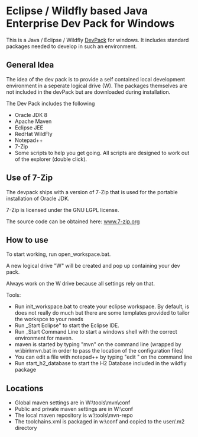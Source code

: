 Eclipse / Wildfly based Java Enterprise Dev Pack for Windows
============================================================

This is a Java / Eclipse / Wildfly [DevPack](http://blog.tknerr.de/blog/2014/10/09/devpack-philosophy-aka-works-on-your-machine/) for windows.
It includes standard packages needed to develop in such an environment.

General Idea
------------
The idea of the dev pack is to provide a self contained local development environment in a seperate logical drive (W).
The packages themselves are not included in the devPack but are downloaded during installation.

The Dev Pack includes the following
- Oracle JDK 8
- Apache Maven
- Eclipse JEE
- RedHat WildFly
- Notepad++
- 7-Zip
- Some scripts to help you get going. All scripts are designed to work out of the explorer (double click).

Use of 7-Zip
------------

The devpack ships with a version of 7-Zip that is used for the portable installation of Oracle JDK.

7-Zip is licensed under the GNU LGPL license.

The source code can be obtained here: www.7-zip.org

How to use
----------

To start working, run open_workspace.bat.

A new logical drive "W" will be created and pop up containing your dev pack.

Always work on the W drive because all settings rely on that.

Tools:
- Run init_workspace.bat to create your eclipse workspace. By default, is does not really do much but there are some templates provided to tailor the workspce to your needs
- Run _Start Eclipse" to start the Eclipse IDE.
- Run _Start Command Line to start a windows shell with the correct environment for maven.
- maven is started by typing "mvn" on the command line (wrapped by w:\bin\mvn.bat in order to pass the location of the configuration files)
- You can edit a file with notepad++ by typing "edit <filename>" on the command line
- Run start_h2_database to start the H2 Database included in the wildfly package

Locations
---------

- Global maven settings are in W:\tools\mvn\conf
- Public and private maven settings are in W:\conf
- The local maven repository is w:\tools\mvn-repo
- The toolchains.xml is packaged in w:\conf and copied to the user/.m2 directory
